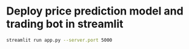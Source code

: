 # Deploy price prediction model and trading bot in streamlit
```bash
streamlit run app.py --server.port 5000
```
